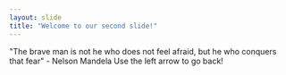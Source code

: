 ```yaml
---
layout: slide
title: "Welcome to our second slide!"
---
```

"The brave man is not he who does not feel afraid, but he who conquers that fear" - Nelson Mandela
Use the left arrow to go back!
